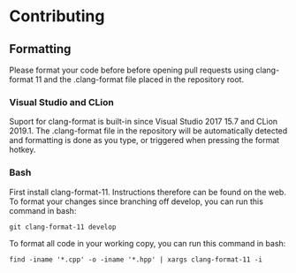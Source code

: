 # Contributing

## Formatting

Please format your code before before opening pull requests using clang-format 11 and the .clang-format file placed in the repository root.

### Visual Studio and CLion
Suport for clang-format is built-in since Visual Studio 2017 15.7 and CLion 2019.1.
The .clang-format file in the repository will be automatically detected and formatting is done as you type, or triggered when pressing the format hotkey.

### Bash
First install clang-format-11. Instructions therefore can be found on the web.
To format your changes since branching off develop, you can run this command in bash:
```
git clang-format-11 develop
```
To format all code in your working copy, you can run this command in bash:
```
find -iname '*.cpp' -o -iname '*.hpp' | xargs clang-format-11 -i
```
